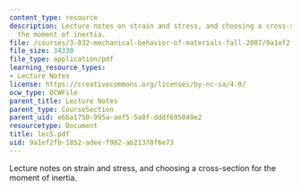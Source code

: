 ```yaml
---
content_type: resource
description: Lecture notes on strain and stress, and choosing a cross-section for
  the moment of inertia.
file: /courses/3-032-mechanical-behavior-of-materials-fall-2007/9a1ef2fb1852adeef982ab21370f6e73_lec5.pdf
file_size: 34330
file_type: application/pdf
learning_resource_types:
- Lecture Notes
license: https://creativecommons.org/licenses/by-nc-sa/4.0/
ocw_type: OCWFile
parent_title: Lecture Notes
parent_type: CourseSection
parent_uid: e6ba1750-995a-aef5-5a8f-dddf695049e2
resourcetype: Document
title: lec5.pdf
uid: 9a1ef2fb-1852-adee-f982-ab21370f6e73
---
```

Lecture notes on strain and stress, and choosing a cross-section for the moment of inertia.